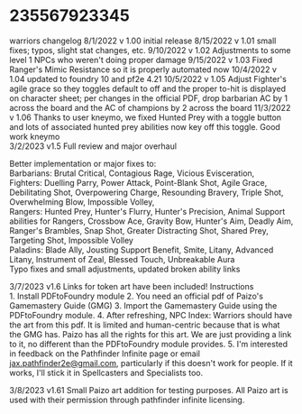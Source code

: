 # 235567923345
warriors
changelog
8/1/2022 v 1.00 initial release
8/15/2022 v 1.01 small fixes; typos, slight stat changes, etc.
9/10/2022 v 1.02 Adjustments to some level 1 NPCs who weren't doing proper damage
9/15/2022 v 1.03 Fixed Ranger's Mimic Resistance so it is properly automated now
10/4/2022 v 1.04 updated to foundry 10 and pf2e 4.21
10/5/2022 v 1.05 Adjust Fighter's agile grace so they toggles default to off and the proper to-hit is displayed on character sheet; per changes in the official PDF, drop barbarian AC by 1 across the board and the AC of champions by 2 across the board
11/3/2022 v 1.06 Thanks to user kneymo, we fixed Hunted Prey with a toggle button and lots of associated hunted prey abilities now key off this toggle. Good work kneymo  
3/2/2023 v1.5  Full review and major overhaul  

Better implementation or major fixes to:  
    Barbarians: Brutal Critical, Contagious Rage, Vicious Evisceration,  
    Fighters: Duelling Parry, Power Attack, Point-Blank Shot, Agile Grace, Debilitating Shot, Overpowering Charge, Resounding Bravery, Triple Shot, Overwhelming Blow, Impossible Volley,   
     Rangers:  Hunted Prey, Hunter's Flurry, Hunter's Precision, Animal Support abilities for Rangers, Crossbow Ace, Gravity Bow, Hunter's Aim, Deadly Aim, Ranger's Brambles, Snap Shot, Greater Distracting Shot, Shared Prey, Targeting Shot, Impossible Volley  
    Paladins: Blade Ally, Jousting Support Benefit, Smite, Litany, Advanced Litany, Instrument of Zeal, Blessed Touch, Unbreakable Aura  
Typo fixes and small adjustments, updated broken ability links  

3/7/2023 v1.6  Links for token art have been included! Instructions  
    1. Install PDFtoFoundry module
    2. You need an official pdf of Paizo's Gamemastery Guide (GMG)
    3. Import the Gamemastery Guide using the PDFtoFoundry module.
    4. After refreshing, NPC Index: Warriors should have the art from this pdf. It is limited and human-centric because that is what the GMG has. Paizo has all the rights    for this art. We are just providing a link to it, no different than the PDFtoFoundry module provides. 
    5. I'm interested in feedback on the Pathfinder Infinite page or email jax.pathfinder2e@gmail.com, particularly if this doesn't work for people. If it works, I'll    stick it in Spellcasters and Specialists too.   

3/8/2023 v1.61  Small Paizo art addition for testing purposes. All Paizo art is used with their permission through pathfinder infinite licensing.
